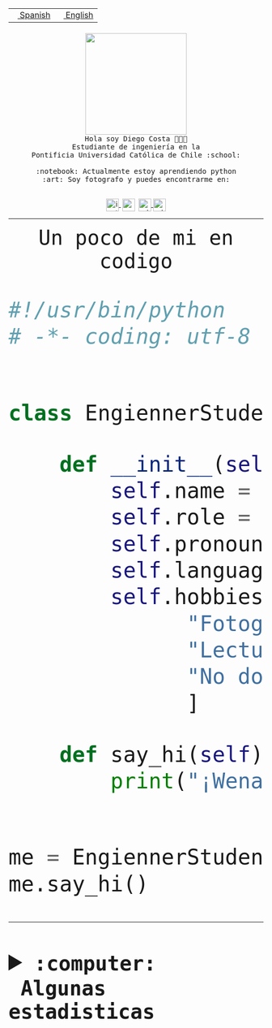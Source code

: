 <table border="0"  align="right">
 <tr><td><a href="README.md"><img src="https://upload.wikimedia.org/wikipedia/commons/thumb/8/89/Bandera_de_Espa%C3%B1a.svg/1200px-Bandera_de_Espa%C3%B1a.svg.png" height="10"> Spanish</a></td>
 <td><a href="README.en.md"><img src="https://upload.wikimedia.org/wikipedia/commons/a/a4/Flag_of_the_United_States.svg" height="10"> English</a></td></tr>
</table><br><br><br>


<p align="center">
  <img src="https://github.com/diegocostares/diegocostares/blob/main/Images/aaa2.gif?raw=true" height="200px" weight="200px">
  <br><samp>
    Hola soy Diego Costa 👨🏻‍💻<br>
    Estudiante de ingeniería en la <br>
    Pontificia Universidad Católica de Chile :school:<br>
  <br>
    :notebook: Actualmente estoy aprendiendo python <br>
    :art: Soy fotografo y puedes encontrarme en: <br>
  <br></samp>
  
</p>

<p align="center">
   <a href="https://instagram.com/diegocosta_no" target="blank">
    <img 
    align="center" src="https://cdn.jsdelivr.net/npm/simple-icons@3.0.1/icons/instagram.svg" alt="instagram" height="25px" width="25px" />
  </a>
  <a style="border: 3px solid; color: white;"href="https://t.me/diegocosta_no" target="blank">
  <img
  align="center" alt="Telegram" width="25px" src="https://icons-for-free.com/iconfiles/png/512/Telegram-1324888767380505522.png" />
</a>
<a href="https://api.whatsapp.com/send?phone=56971897835&text=Hola!" target="blank">
  <img
  align="center" alt="wtsp" width="25px" src="https://img.icons8.com/pastel-glyph/2x/whatsapp--v2.png" />
</a>
<a href="https://www.linkedin.com/in/diego-costa-786249213/" target="blank">
  <img
  align="center" alt="wtsp" width="25px" src="https://img.icons8.com/metro/452/linkedin.png" />
</a>

  </a>
</p>

---


<p align="center"><font size="25"><samp>Un poco de mi en codigo</samp></front></p>


```python
#!/usr/bin/python
# -*- coding: utf-8 -*-


class EngiennerStudent:

    def __init__(self):
        self.name = "Diego Costa"
        self.role = "Estudiante"
        self.pronouns = "he/him"
        self.language_spoken = ["es_CL", "en_US"]
        self.hobbies = [
              "Fotografia",
              "Lectura",
              "No dormir",
              ]

    def say_hi(self):
        print("¡Wena mundo!")


me = EngiennerStudent()
me.say_hi()
```
---
<details>
  <summary><b><samp>:computer: &nbsp;Algunas estadisticas</samp></b></summary>
  <br/></p>

<!--START_SECTION:waka-->
![Code Time](http://img.shields.io/badge/Code%20Time-1%2C237%20hrs%206%20mins-blue)

📅 **Soy más productivo los Martes** 

```text
Lunes                    760 commits         ████░░░░░░░░░░░░░░░░░░░░░   15.36 % 
Martes                   952 commits         █████░░░░░░░░░░░░░░░░░░░░   19.24 % 
Miércoles                600 commits         ███░░░░░░░░░░░░░░░░░░░░░░   12.12 % 
Jueves                   759 commits         ████░░░░░░░░░░░░░░░░░░░░░   15.34 % 
Viernes                  723 commits         ████░░░░░░░░░░░░░░░░░░░░░   14.61 % 
Sábado                   419 commits         ██░░░░░░░░░░░░░░░░░░░░░░░   08.47 % 
Domingo                  736 commits         ████░░░░░░░░░░░░░░░░░░░░░   14.87 % 
```


📊 **Esta semana me dediqué a** 

```text
🐱‍💻 Proyectos: 
proyecto-2023-2-grupo-11 4 hrs 18 mins       ████████████████░░░░░░░░░   65.77 % 
P0-SyR                   1 hr 37 mins        ██████░░░░░░░░░░░░░░░░░░░   24.89 % 
codefest.osuc.dev        18 mins             █░░░░░░░░░░░░░░░░░░░░░░░░   04.59 % 
telegram-bot             13 mins             █░░░░░░░░░░░░░░░░░░░░░░░░   03.33 % 
osuc.dev                 5 mins              ░░░░░░░░░░░░░░░░░░░░░░░░░   01.42 % 
```


 Last Updated on 15/10/2023 18:33:49 UTC
<!--END_SECTION:waka-->
  
  

<p align="center"> <img src="https://github-readme-stats.vercel.app/api?username=diegocostares&show_icons=true&theme=ayu-mirage" alt="abhisheknaiidu" /></p>
 
</details>
